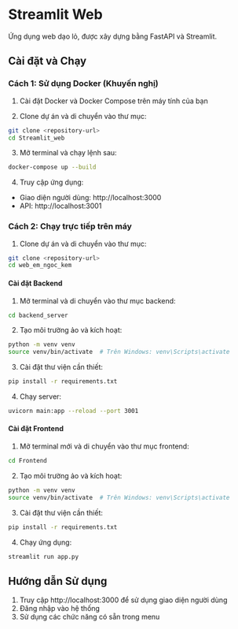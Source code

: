 # Streamlit Web

Ứng dụng web dạo lỏ, được xây dựng bằng FastAPI và Streamlit.

## Cài đặt và Chạy

### Cách 1: Sử dụng Docker (Khuyến nghị)

1. Cài đặt Docker và Docker Compose trên máy tính của bạn

2. Clone dự án và di chuyển vào thư mục:
```bash
git clone <repository-url>
cd Streamlit_web
```

3. Mở terminal và chạy lệnh sau:
```bash
docker-compose up --build
```

4. Truy cập ứng dụng:
- Giao diện người dùng: http://localhost:3000
- API: http://localhost:3001

### Cách 2: Chạy trực tiếp trên máy

1. Clone dự án và di chuyển vào thư mục:
```bash
git clone <repository-url>
cd web_em_ngoc_kem
```

#### Cài đặt Backend

1. Mở terminal và di chuyển vào thư mục backend:
```bash
cd backend_server
```

2. Tạo môi trường ảo và kích hoạt:
```bash
python -m venv venv
source venv/bin/activate  # Trên Windows: venv\Scripts\activate
```

3. Cài đặt thư viện cần thiết:
```bash
pip install -r requirements.txt
```

4. Chạy server:
```bash
uvicorn main:app --reload --port 3001
```

#### Cài đặt Frontend

1. Mở terminal mới và di chuyển vào thư mục frontend:
```bash
cd Frontend
```

2. Tạo môi trường ảo và kích hoạt:
```bash
python -m venv venv
source venv/bin/activate  # Trên Windows: venv\Scripts\activate
```

3. Cài đặt thư viện cần thiết:
```bash
pip install -r requirements.txt
```

4. Chạy ứng dụng:
```bash
streamlit run app.py
```

## Hướng dẫn Sử dụng

1. Truy cập http://localhost:3000 để sử dụng giao diện người dùng
2. Đăng nhập vào hệ thống
3. Sử dụng các chức năng có sẵn trong menu

